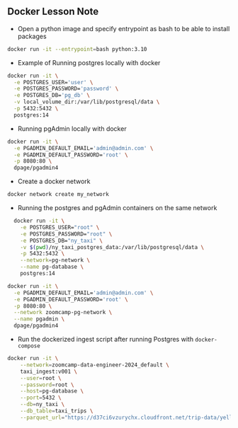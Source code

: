 ## Docker Lesson Note

- Open a python image and specify entrypoint as bash to be able to install packages 
```bash
docker run -it --entrypoint=bash python:3.10
```

- Example of Running postgres locally with docker
```bash
docker run -it \
  -e POSTGRES_USER='user' \
  -e POSTGRES_PASSWORD='password' \
  -e POSTGRES_DB='pg_db' \
  -v local_volume_dir:/var/lib/postgresql/data \
  -p 5432:5432 \
  postgres:14
```

- Running pgAdmin locally with docker
```bash
docker run -it \
  -e PGADMIN_DEFAULT_EMAIL='admin@admin.com' \
  -e PGADMIN_DEFAULT_PASSWORD='root' \
  -p 8080:80 \
  dpage/pgadmin4
```

- Create a docker network
```bash
docker network create my_network
```

- Running the postgres and pgAdmin containers on the same network
```bash
  docker run -it \
    -e POSTGRES_USER="root" \
    -e POSTGRES_PASSWORD="root" \
    -e POSTGRES_DB="ny_taxi" \
    -v $(pwd)/ny_taxi_postgres_data:/var/lib/postgresql/data \
    -p 5432:5432 \
    --network=pg-network \
    --name pg-database \
    postgres:14
```

```bash
docker run -it \
  -e PGADMIN_DEFAULT_EMAIL='admin@admin.com' \
  -e PGADMIN_DEFAULT_PASSWORD='root' \
  -p 8080:80 \
  --network zoomcamp-pg-network \
  --name pgadmin \
  dpage/pgadmin4
```


- Run the dockerized ingest script after running Postgres with `docker-compose`
```bash
docker run -it \
    --network=zoomcamp-data-engineer-2024_default \
    taxi_ingest:v001 \
    --user=root \
    --password=root \
    --host=pg-database \
    --port=5432 \
    --db=ny_taxi \
    --db_table=taxi_trips \
    --parquet_url="https://d37ci6vzurychx.cloudfront.net/trip-data/yellow_tripdata_2021-01.parquet"
```